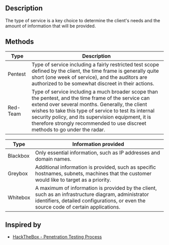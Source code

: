
## Description

The type of service is a key choice to determine the client's needs and the amount of information that will be provided.

## Methods

| Type     | Description                                                                                                                                                                                                                                                                                                                                           |
| -------- | ----------------------------------------------------------------------------------------------------------------------------------------------------------------------------------------------------------------------------------------------------------------------------------------------------------------------------------------------------- |
| Pentest  | Type of service including a fairly restricted test scope defined by the client, the time frame is generally quite short (one week of service), and the auditors are authorized to be somewhat discreet in their actions.                                                                                                                              |
| Red-Team | Type of service including a much broader scope than the pentest, and the time frame of the service can extend over several months. Generally, the client wishes to take this type of service to test its internal security policy, and its supervision equipment, it is therefore strongly recommended to use discreet methods to go under the radar. |

| Type     | Information provided                                                                                                                                                                        |
| -------- | ------------------------------------------------------------------------------------------------------------------------------------------------------------------------------------------- |
| Blackbox | Only essential information, such as IP addresses and domain names.                                                                                                                          |
| Greybox  | Additional information is provided, such as specific hostnames, subnets, machines that the customer would like to target as a priority.                                                     |
| Whitebox | A maximum of information is provided by the client, such as an infrastructure diagram, administrator identifiers, detailed configurations, or even the source code of certain applications. |

## Inspired by

- [HackTheBox - Penetration Testing Process](https://academy.hackthebox.com/module/details/90)



